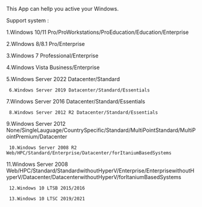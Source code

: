 This App can hellp you active your Windows.

Support system :

   1.Windows 10/11 Pro/ProWorkstations/ProEducation/Education/Enterprise
   
   2.WIndows 8/8.1 Pro/Enterprise
   
   3.Windows 7 Professional/Enterprise
   
   4.Windows Vista Business/Enterprise
   
   5.Windows Server 2022 Datacenter/Standard

	 6.Windows Server 2019 Datacenter/Standard/Essentials

   7.Windows Server 2016 Datacenter/Standard/Essentials

	 8.Windows Server 2012 R2 Datacenter/Standard/Essentials

   9.Windows Server 2012 None/SingleLauguage/CountrySpecific/Standard/MultiPointStandard/MultiPointPremium/Datacenter

	 10.Windows Server 2008 R2 Web/HPC/Standard/Enterprise/Datacenter/forItaniumBasedSystems

   11.Windows Server 2008 Web/HPC/Standard/StandardwithoutHyperV/Enterprise/EnterprisewithoutHyperV/Datacenter/DatacenterwithoutHyperV/forItaniumBasedSystems

	 12.Windows 10 LTSB 2015/2016

 	 13.Windows 10 LTSC 2019/2021
